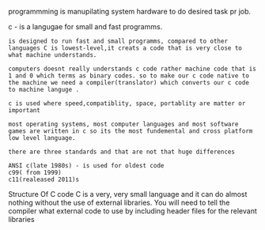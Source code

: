 programmming is manupilating system hardware to do desired task pr job.

c - is a langugae for small and fast programms.

    is designed to run fast and small programms, compared to other languages C is lowest-level,it creats a code that is very close to what machine understands.

    computers doesnt really understands c code rather machine code that is 1 and 0 which terms as binary codes. so to make our c code native to the machine we need a compiler(translator) which converts our c code to machine languge .

    c is used where speed,compatiblity, space, portablity are matter or important

    most operating systems, most computer languages and most software games are written in c so its the most fundemental and cross platform low level language.

    there are three standards and that are not that huge differences

    ANSI c(late 1980s) - is used for oldest code
    c99( from 1999)
    c11(realeased 2011)s

Structure Of C code
    C is a very, very small 
    language and it can do 
    almost nothing without 
    the use of  external 
    libraries. You will need 
    to tell the compiler what 
    external code to use by 
    including header files 
    for the relevant libraries
